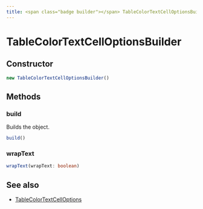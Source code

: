 ```yaml
---
title: <span class="badge builder"></span> TableColorTextCellOptionsBuilder
---
```

# <span class="badge builder"></span> TableColorTextCellOptionsBuilder

## Constructor

```typescript
new TableColorTextCellOptionsBuilder()
```
## Methods

### <span class="badge object-method"></span> build

Builds the object.

```typescript
build()
```

### <span class="badge object-method"></span> wrapText

```typescript
wrapText(wrapText: boolean)
```

## See also

 * <span class="badge object-type-interface"></span> [TableColorTextCellOptions](./object-TableColorTextCellOptions.md)

